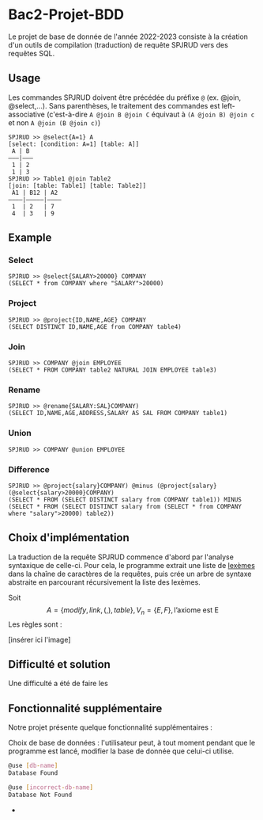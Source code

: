 # Bac2-Projet-BDD

Le projet de base de donnée de l'année 2022-2023 consiste à la création d'un outils de compilation (traduction) de requête SPJRUD vers des requêtes SQL.

## Usage

Les commandes SPJRUD doivent être précédée du préfixe `@` (ex. @join, @select,...). 
Sans parenthèses, le traitement des commandes est left-associative (c'est-à-dire `A @join B @join C` équivaut à `(A @join B) @join c` et non `A @join (B @join c)`)
```
SPJRUD >> @select{A=1} A
[select: [condition: A=1] [table: A]]
 A | B 
———|———
 1 | 2 
 1 | 3 
SPJRUD >> Table1 @join Table2
[join: [table: Table1] [table: Table2]]
 A1 | B12 | A2
————|—————|————
 1  | 2   | 7
 4  | 3   | 9
```
## Example
### Select
````
SPJRUD >> @select{SALARY>20000} COMPANY 
(SELECT * from COMPANY where "SALARY">20000)
```` 
### Project
````
SPJRUD >> @project{ID,NAME,AGE} COMPANY
(SELECT DISTINCT ID,NAME,AGE from COMPANY table4)
````
### Join
````
SPJRUD >> COMPANY @join EMPLOYEE
(SELECT * FROM COMPANY table2 NATURAL JOIN EMPLOYEE table3)
````
### Rename
````
SPJRUD >> @rename{SALARY:SAL}COMPANY)
(SELECT ID,NAME,AGE,ADDRESS,SALARY AS SAL FROM COMPANY table1)
````
### Union 
````
SPJRUD >> COMPANY @union EMPLOYEE

````
### Difference
````
SPJRUD >> @project{salary}COMPANY) @minus (@project{salary}(@select{salary>20000}COMPANY)
(SELECT * FROM (SELECT DISTINCT salary from COMPANY table1)) MINUS (SELECT * FROM (SELECT DISTINCT salary from (SELECT * from COMPANY where "salary">20000) table2))
````
## Choix d'implémentation

La traduction de la requête SPJRUD commence d'abord par l'analyse syntaxique de celle-ci. Pour cela, le programme extrait une liste de [lexèmes](https://fr.wikipedia.org/wiki/Lex%C3%A8me) dans la chaîne de caractères de la requêtes, puis crée un arbre de syntaxe abstraite en parcourant récursivement la liste des lexèmes.

Soit $$A = \{modify , link , ( , ) , table\}, V_n = \{E, F\}, \text{l'axiome est E}$$
Les règles sont :

[insérer ici l'image]


## Difficulté et solution
Une difficulté a été de faire les 

## Fonctionnalité supplémentaire
Notre projet présente quelque fonctionnalité supplémentaires :

Choix de base de données : l'utilisateur peut, à tout moment pendant que le programme est lancé, modifier la base de donnée que celui-ci utilise.
```bash
@use [db-name]
Database Found

@use [incorrect-db-name]
Database Not Found


```
-
